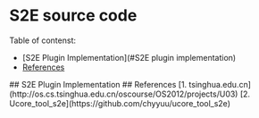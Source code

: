 S2E source code
===
Table of contenst:

- [S2E Plugin Implementation](#S2E plugin implementation)
- [References](#reference)

<a name="S2E plugin implementation"/>
## S2E Plugin Implementation

<a name="reference"/>
## References
[1. tsinghua.edu.cn](http://os.cs.tsinghua.edu.cn/oscourse/OS2012/projects/U03)
[2. Ucore_tool_s2e](https://github.com/chyyuu/ucore_tool_s2e)
